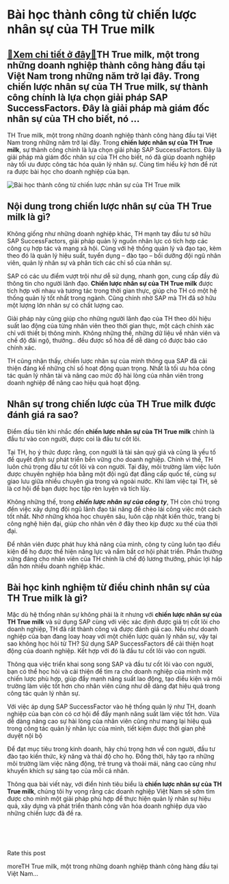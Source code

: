 Bài học thành công từ chiến lược nhân sự của TH True milk
=========================================================

[:gift:Xem chi tiết ở đây:gift:](https://hddtvn.com/bai-hoc-thanh-cong-tu-chien-luoc-nhan-su-cua-th-true-milk/)TH True milk, một trong những doanh nghiệp thành công hàng đầu tại Việt Nam trong những năm trở lại đây. Trong chiến lược nhân sự của TH True milk, sự thành công chính là lựa chọn giải pháp SAP SuccessFactors. Đây là giải pháp mà giám đốc nhân sự của TH cho biết, nó …
----------------------------------------------------------------------------------------------------------------------------------------------------------------------------------------------------------------------------------------------------------------------------

TH True milk, một trong những doanh nghiệp thành công hàng đầu tại Việt Nam trong những năm trở lại đây. Trong **chiến lược nhân sự của TH True milk**, sự thành công chính là lựa chọn giải pháp SAP SuccessFactors. Đây là giải pháp mà giám đốc nhân sự của TH cho biết, nó đã giúp doanh nghiệp này tối ưu được công tác hóa quản lý nhân sự. Cùng tìm hiểu kỹ hơn để rút ra được bài học cho doanh nghiệp của bạn.


![Bài học thành công từ chiến lược nhân sự của TH True milk](https://hddtvn.com/wp-content/uploads/2021/01/tr.jpg)


Nội dung trong chiến lược nhân sự của TH True milk là gì?
---------------------------------------------------------


Không giống như những doanh nghiệp khác, TH mạnh tay đầu tư sở hữu SAP SuccessFactors, giải pháp quản lý nguồn nhân lực có tích hợp các công cụ hợp tác và mạng xã hội. Cùng với hệ thống quản lý và đạo tạo, kèm theo đó là quản lý hiệu suất, tuyển dụng – đào tạo – bồi dưỡng đội ngũ nhân viên, quản lý nhân sự và phân tích các chỉ số của nhân sự.


SAP có các ưu điểm vượt trội như dễ sử dụng, nhanh gọn, cung cấp đầy đủ thông tin cho người lãnh đạo. **Chiến lược nhân sự của TH True milk** được tích hợp với nhau và tương tác trong thời gian thực, giúp cho TH có một hệ thống quản lý tốt nhất trong ngành. Cũng chính nhờ SAP mà TH đã sở hữu một lượng lớn nhân sự có chất lượng cao.


Giải pháp này cũng giúp cho những người lãnh đạo của TH theo dõi hiệu suất lao động của từng nhân viên theo thời gian thực, một cách chính xác chỉ với thiết bị thông minh. Không những thế, những dữ liệu về nhân viên và chế độ đãi ngộ, thưởng.. đều được số hòa để dễ dàng có được báo cáo chính xác.


TH cũng nhận thấy, chiến lược nhân sự của mình thông qua SAP đã cải thiện đáng kể những chỉ số hoạt động quan trọng. Nhất là tối ưu hóa công tác quản lý nhân tài và nâng cao mức độ hài lòng của nhân viên trong doanh nghiệp để nâng cao hiệu quả hoạt động.


Nhân sự trong chiến lược của TH True milk được đánh giá ra sao?
---------------------------------------------------------------


Điểm đầu tiên khi nhắc đến **chiến lược nhân sự của TH True milk** chính là đầu tư vào con người, được coi là đầu tư cốt lõi.


Tại TH, họ ý thức được rằng, con người là tài sản quý giá và cũng là yếu tố để quyết định sự phát triển bền vững cho doanh nghiệp. Chính vì thế, TH luôn chú trọng đầu tư cốt lõi và con người. Tại đây, môi trường làm việc luôn được chuyên nghiệp hóa bằng một đội ngũ đạt đẳng cấp quốc tế, cùng sự giao lưu giữa nhiều chuyên gia trong và ngoài nước. Khi làm việc tại TH, sẽ là cơ hội để bạn được học tập rèn luyện và tích lũy.


Không những thế, trong ***chiến lược nhân sự của công ty***, TH còn chú trọng đến việc xây dựng đội ngũ lãnh đạo tài năng để chèo lái công việc một cách tốt nhất. Nhờ những khóa học chuyên sâu, luôn cập nhật kiến thức, trang bị công nghệ hiện đại, giúp cho nhân vên ở đây theo kịp được xu thế của thời đại.


Để nhân viên được phát huy khả năng của mình, công ty cũng luôn tạo điều kiện để họ được thể hiện năng lực và nắm bắt cơ hội phát triển. Phần thưởng xứng đáng cho nhân viên của TH chính là chế độ lương thưởng, phúc lợi hấp dẫn hơn nhiều doanh nghiệp khác.


Bài học kinh nghiệm từ điều chỉnh nhân sự của TH True milk là gì?
-----------------------------------------------------------------


Mặc dù hệ thống nhân sự không phải là ít nhưng với **chiến lược nhân sự của TH True milk** và sử dụng SAP cùng với việc xác định được giá trị cốt lõi cho doanh nghiệp, TH đã rất thành công và được đánh giá cao. Nếu như doanh nghiệp của bạn đang loay hoay với một chiến lược quản lý nhân sự, vậy tại sao không học hỏi từ TH? Sử dụng SAP SuccessFactors để cải thiện hoạt động của doanh nghiệp. Kết hợp với đó là đầu tư cốt lõi vào con người.


Thông qua việc triển khai song song SAP và đầu tư cốt lõi vào con người, bạn có thể học hỏi và cải thiện để tìm ra cho doanh nghiệp của mình một chiến lược phù hợp, giúp đẩy mạnh năng suất lao động, tạo điều kiện và môi trường làm việc tốt hơn cho nhân viên cũng như dễ dàng đạt hiệu quả trong công tác quản lý nhân sự.


Với việc áp dụng SAP SuccessFactor vào hệ thống quản lý như TH, doanh nghiệp của bạn còn có cơ hội để đẩy mạnh năng suất làm việc tốt hơn. Vừa dễ dàng nâng cao sự hài lòng của nhân viên cũng như mang lại hiệu quả trong công tác quản lý nhân lực của mình, tiết kiệm được thời gian phê duyệt nội bộ


Để đạt mục tiêu trong kinh doanh, hãy chú trọng hơn về con người, đầu tư đào tạo kiến thức, kỹ năng và thái độ cho họ. Đồng thời, hãy tạo ra những môi trường làm việc năng động, trẻ trung và thoải mái, nâng cao cũng như khuyến khích sự sáng tạo của mỗi cá nhân.


Thông qua bài viết này, với điển hình tiêu biểu là **chiến lược nhân sự của TH True milk**, chúng tôi hy vọng rằng các doanh nghiệp Việt Nam sẽ sớm tìm được cho mình một giải pháp phù hợp để thực hiện quản lý nhân sự hiệu quả, xây dựng và phát triển thành công văn hóa doanh nghiệp dựa vào những chiến lược đã đề ra.


 


 








































Rate this post


moreTH True milk, một trong những doanh nghiệp thành công hàng đầu tại Việt Nam…

